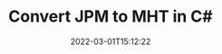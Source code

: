 ---
############################# Static ############################
layout: "auto-gen-conversion"
date: 2022-03-01T15:12:22
draft: false
otherformats: bmp dcm emf emz gif ico jp2 jpeg jpg png pps ppsx ppt pptx psb psd svg svgz tga tif tiff webp wmf wmz
breadcrumb: JPM to MHT in C#

############################# Head ############################
head_title: "JPM to MHT Converter in C#"
head_description: "Convert JPM to MHT in .NET using a few lines of code. Use the GroupDocs Document Conversion API to convert over 160 file formats."

############################# Header ############################
title: "Convert JPM to MHT in C#"
description: "JPM to MHT conversion with a few lines of .NET code"
bg_image: "https://cms.admin.containerize.com/templates/aspose/App_Themes/V3/images/bg/header1.png"
bg_overlay: false
button:
    enable: true

############################# SubMenu ############################
submenu:
    enable: true

    left:
        img_alt: "GroupDocs.Conversion for .NET"
        image: "https://cms.admin.containerize.com/templates/groupdocs/images/product-logos/90x90-noborder/groupdocs-conversion-net.png"
        product: "GroupDocs.Conversion"
        platform: ".NET"

    

############################# About ############################
about:
    enable: true
    title: "About GroupDocs.Conversion для .NET API"
    content: |
        [GroupDocs.Conversion for .NET](https://products.groupdocs.com/conversion/net/) can be used to convert Microsoft Word, Excel, PowerPoint, PDF, Visio and other formats. GroupDocs.Conversion is a standalone API that is suitable for back-end and internal systems where high performance is required. It does not depend on any software such as Microsoft or Open Office.
    

overview:
    enable: true
    content: |
        Convert your JPM files to MHT in .NET easily. You can use just a couple of C# code lines in any platform of your choice like - Windows, Linux, macOS.
        You can try JPM to MHT conversion for free and evaluate conversion results quality.
        Along with simple file conversion scenarios you can try more advanced options for loading source JPM file and for saving output MHT result. 
        
        For example, for the source JPM file you may use the following load options:

        * auto-detect file format;
        * specify password for protected files (if file format supports it);
        * replace missing fonts to preserve document appearance.
        
        There are also advanced convert options for the MHT file:

        * convert specific document page or page range;
        * add a watermark to the converted MHT file.

        Once conversion is completed you can save your MHT file to the local file path or any third-party storage like FTP, Amazon S3, Google Drive, Dropbox etc.
        Please note - to convert JPM to MHT there is no need for any additional software installed - like MS Office, Open Office, Adobe Acrobat Reader etc. 


############################# Steps ############################
steps:
    enable: true
    title_left: "Steps to convert JPM to MHT in C#"
    content_left: |
        [GroupDocs.Conversion](https://products.groupdocs.com/conversion/net/) makes it easy for developers to convert a JPM file to MHT with a few lines of code.

        * Create an instance of the Converter class and provide the file JPM with the full path
        * Create and set ConvertOptions for MHT type.
        * Call the Converter.Convert method and pass the full path and format (MHT) as a parameter
        
    title_right: "System Requirements"
    content_right: |
        Basic conversion with GroupDocs.Conversion for .NET can be done in just a few simple steps. Our APIs are supported on all major platforms and operating systems. Before executing the code below, make sure you have the following prerequisites installed on your system.

        * Operating systems: Microsoft Windows, Linux, MacOS
        * Development environments: Microsoft Visual Studio, Xamarin, MonoDevelop
        * Frameworks: .NET Framework, .NET Standard, .NET Core, Mono
        * Get the latest GroupDocs.Conversion for .NET from [Nuget](https://www.nuget.org/packages/groupdocs.conversion)
        
    code: |
        ```cs
        // Load JPM file
        var converter = new GroupDocs.Conversion.Converter("template.jpm");
        // Set conversion parameters for MHT format
        var convertOptions = converter.GetPossibleConversions()["mht"].ConvertOptions;
        // Convert to MHT format
        converter.Convert("output.mht", convertOptions);        
        ```
        
demos:
    enable: true
    title: "JPM to MHT Live Demo"
    content: |
       Convert JPM to MHT now by visiting the [GroupDocs.Conversion App](https://products.groupdocs.app/conversion/family) website. Online demo has the following advantages
          

more_formats:
    enable: true
    title: "Other supported transformations JPM"
    content: "You can also convert JPM to many other file formats. Please see the list below."
       
       
back_to_top:
    enable: true
---